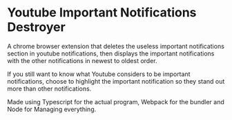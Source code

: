 # Youtube Important Notifications Destroyer

A chrome browser extension that deletes the useless important notifications section in youtube notifications, then displays the important notifications with the other notifications in newest to oldest order.


If you still want to know what Youtube considers to be important notifications, choose to highlight
the important notification so they stand out more than other notifications.

Made using Typescript for the actual program, Webpack for the bundler and Node for Managing everything. 